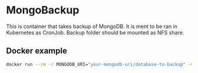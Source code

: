 # MongoBackup
This is container that takes backup of MongoDB. It is ment to be ran in Kubernetes as CronJob. Backup folder should be mounted as NFS share.

## Docker example
```bash
docker run --rm -r MONGODB_URI="your-mongodb-uri/database-to-backup" -v your-backup-path:/backup czm1k3/mongobackup
```
